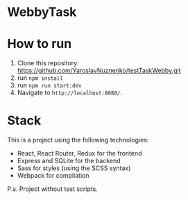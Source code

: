 # WebbyTask

# How to run
1. Clone this repository: https://github.com/YaroslavNuznenko/testTaskWebby.git
2. run `npm install`
3. run `npm run start:dev`
4. Navigate to `http://localhost:8080/`.

# Stack
This is a project using the following technologies:
- React, React Router, Redux for the frontend
- Express and SQLite for the backend
- Sass for styles (using the SCSS syntax)
- Webpack for compilation


P.s. Project without test scripts.


